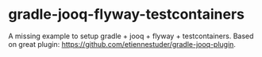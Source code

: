 # gradle-jooq-flyway-testcontainers
A missing example to setup gradle + jooq + flyway + testcontainers. Based on great plugin: https://github.com/etiennestuder/gradle-jooq-plugin.
